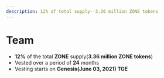 ```yaml
---
description: 12% of total supply--3.36 million ZONE tokens
---
```


# Team

* **12%** of the total **ZONE** supply(**3.36 million ZONE tokens**)
* Vested over a period of **24** months
* Vesting starts on **Genesis(June 03, 2021) TGE**


